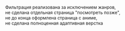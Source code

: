 Фильтрация реализована за исключением жанров,\
не сделана отдельная страница "посмотреть позже",\
не до конца оформлена страница с аниме,\
не сделана полноценная адаптивная верстка
